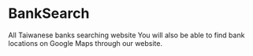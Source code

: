 # BankSearch
All Taiwanese banks searching website
You will also be able to find bank locations on Google Maps through our website.
